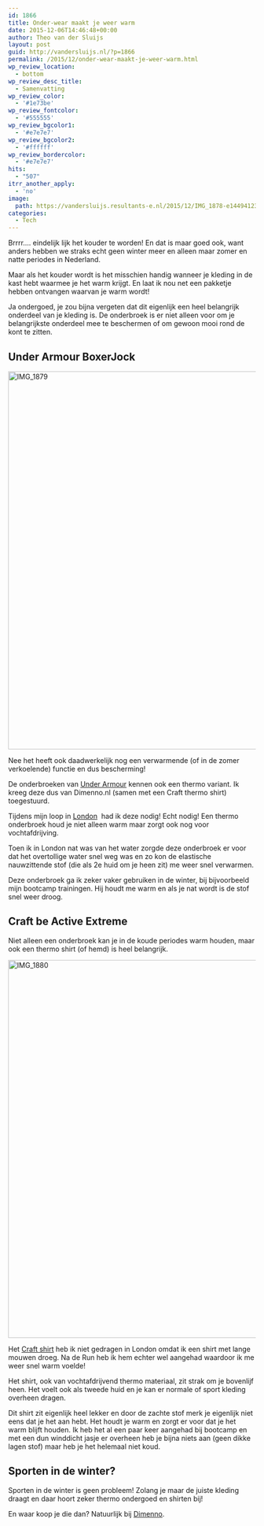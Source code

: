 ```yaml
---
id: 1866
title: Onder-wear maakt je weer warm
date: 2015-12-06T14:46:48+00:00
author: Theo van der Sluijs
layout: post
guid: http://vandersluijs.nl/?p=1866
permalink: /2015/12/onder-wear-maakt-je-weer-warm.html
wp_review_location:
  - bottom
wp_review_desc_title:
  - Samenvatting
wp_review_color:
  - '#1e73be'
wp_review_fontcolor:
  - '#555555'
wp_review_bgcolor1:
  - '#e7e7e7'
wp_review_bgcolor2:
  - '#ffffff'
wp_review_bordercolor:
  - '#e7e7e7'
hits:
  - "507"
itrr_another_apply:
  - 'no'
image: 
  path: https://vandersluijs.resultants-e.nl/2015/12/IMG_1878-e1449412367401.jpg
categories:
  - Tech
---
```

Brrrr&#8230;. eindelijk lijk het kouder te worden! En dat is maar goed ook, want anders hebben we straks echt geen winter meer en alleen maar zomer en natte periodes in Nederland.

Maar als het kouder wordt is het misschien handig wanneer je kleding in de kast hebt waarmee je het warm krijgt. En laat ik nou net een pakketje hebben ontvangen waarvan je warm wordt!<!--more-->

Ja ondergoed, je zou bijna vergeten dat dit eigenlijk een heel belangrijk onderdeel van je kleding is. De onderbroek is er niet alleen voor om je belangrijkste onderdeel mee te beschermen of om gewoon mooi rond de kont te zitten.

## Under Armour BoxerJock

<img class="aligncenter wp-image-1868 size-large" src="https://vandersluijs.resultants-e.nl/2015/12/IMG_1879-1024x768.jpg" alt="IMG_1879" width="1024" height="768" srcset="https://vandersluijs.resultants-e.nl/2015/12/IMG_1879-1024x768.jpg 1024w, https://vandersluijs.resultants-e.nl/2015/12/IMG_1879-300x225.jpg 300w, https://vandersluijs.resultants-e.nl/2015/12/IMG_1879-768x576.jpg 768w, https://vandersluijs.resultants-e.nl/2015/12/IMG_1879.jpg 1200w" sizes="(max-width: 767px) 89vw, (max-width: 1000px) 54vw, (max-width: 1071px) 543px, 580px" />

Nee het heeft ook daadwerkelijk nog een verwarmende (of in de zomer verkoelende) functie en dus bescherming!

De onderbroeken van <a href="https://www.dimenno.nl/merken/under-armour" target="_blank">Under Armour</a> kennen ook een thermo variant. Ik kreeg deze dus van Dimenno.nl (samen met een Craft thermo shirt) toegestuurd.

Tijdens mijn loop in <a href="http://40enfit.nl/survival-of-the-fittest-london/" target="_blank">London</a>  had ik deze nodig! Echt nodig! Een thermo onderbroek houd je niet alleen warm maar zorgt ook nog voor vochtafdrijving.

Toen ik in London nat was van het water zorgde deze onderbroek er voor dat het overtollige water snel weg was en zo kon de elastische nauwzittende stof (die als 2e huid om je heen zit) me weer snel verwarmen.

Deze onderbroek ga ik zeker vaker gebruiken in de winter, bij bijvoorbeeld mijn bootcamp trainingen. Hij houdt me warm en als je nat wordt is de stof snel weer droog.

## Craft be Active Extreme

Niet alleen een onderbroek kan je in de koude periodes warm houden, maar ook een thermo shirt (of hemd) is heel belangrijk.

<img class="aligncenter size-large wp-image-1869" src="https://vandersluijs.resultants-e.nl/2015/12/IMG_1880-1024x768.jpg" alt="IMG_1880" width="1024" height="768" srcset="https://vandersluijs.resultants-e.nl/2015/12/IMG_1880-1024x768.jpg 1024w, https://vandersluijs.resultants-e.nl/2015/12/IMG_1880-300x225.jpg 300w, https://vandersluijs.resultants-e.nl/2015/12/IMG_1880-768x576.jpg 768w, https://vandersluijs.resultants-e.nl/2015/12/IMG_1880.jpg 1200w" sizes="(max-width: 767px) 89vw, (max-width: 1000px) 54vw, (max-width: 1071px) 543px, 580px" />

Het <a href="https://www.dimenno.nl/merken/craft-thermo-ondergoed/sportondergoed" target="_blank">Craft shirt</a> heb ik niet gedragen in London omdat ik een shirt met lange mouwen droeg. Na de Run heb ik hem echter wel aangehad waardoor ik me weer snel warm voelde!

Het shirt, ook van vochtafdrijvend thermo materiaal, zit strak om je bovenlijf heen. Het voelt ook als tweede huid en je kan er normale of sport kleding overheen dragen.

Dit shirt zit eigenlijk heel lekker en door de zachte stof merk je eigenlijk niet eens dat je het aan hebt. Het houdt je warm en zorgt er voor dat je het warm blijft houden. Ik heb het al een paar keer aangehad bij bootcamp en met een dun winddicht jasje er overheen heb je bijna niets aan (geen dikke lagen stof) maar heb je het helemaal niet koud.

## Sporten in de winter?

Sporten in de winter is geen probleem! Zolang je maar de juiste kleding draagt en daar hoort zeker thermo ondergoed en shirten bij!

En waar koop je die dan? Natuurlijk bij <a href="https://www.dimenno.nl/thermo-ondergoed" target="_blank" rel="nofollow">Dimenno</a>.